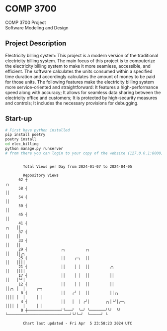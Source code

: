 # COMP 3700
COMP 3700 Project  
Software Modeling and Design
## Project Description
Electricity billing system: This project is a modern version of the traditional electricity billing system. The main focus of this project is to computerize the electricity billing system to make it more seamless, accessible, and efficient. The software calculates the units consumed within a specified time duration and accordingly calculates the amount of money to be paid for those units. The following features make the electricity billing system more service-oriented and straightforward: It features a high-performance speed along with accuracy; It allows for seamless data sharing between the electricity office and customers; It is protected by high-security measures and controls; It includes the necessary provisions for debugging.

## Start-up
```bash
# First have python installed
pip install poetry
poetry install
cd elec_billing
python manage.py runserver
# from there you can login to your copy of the website (127.0.0.1:8000), default creds are admin/admin
```

```

        Total Views per Day from 2024-01-07 to 2024-04-05

        Repository Views
      62 ┼                                                                             ╭╮
      58 ┤                                                                             ││
      54 ┤                                                                             ││
      50 ┤                                                                             ││
      45 ┤                                                                             ││
      41 ┤                                                                        ╭╮   ││
      37 ┤                                                                        ││   ││
      33 ┤                                                                        ││   ││
      29 ┤               ╭╮         ╭╮                                            ││   ││╭╮
      25 ┤               ││    ╭─╮  ││                                            ││   ││││
      21 ┤               ││    │ │  ││         ╭╮                                 ││   ││││
      17 ┤               ││    │ │  ││         ││                                 ││   │╰╯│
      12 ┤               ││    │ │  ││         ││                                 ││╭╮ │  │     ╭─╮
       8 ┤               ││   ╭╯ │  ││         ││╭╮                               ││││ │  │     │ │
       4 ┤               ││   │  │ ╭╯│       ╭╮│╰╯│╭─╮                            ││││ │  │     │ │
       0 ┼───────────────╯╰───╯  ╰─╯ ╰───────╯╰╯  ╰╯ ╰────────────────────────────╯╰╯╰─╯  ╰─────╯ ╰

        Chart last updated - Fri Apr  5 23:58:23 2024 UTC
        
```
